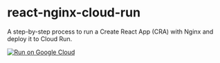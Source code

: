 # react-nginx-cloud-run
A step-by-step process to run a Create React App (CRA) with Nginx and deploy it to Cloud Run.

[![Run on Google Cloud](https://deploy.cloud.run/button.svg)](https://deploy.cloud.run)
